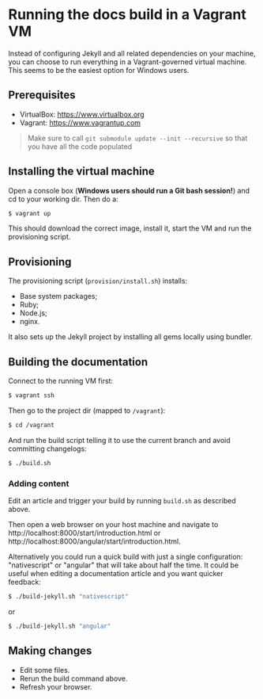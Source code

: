 # Running the docs build in a Vagrant VM

Instead of configuring Jekyll and all related dependencies on your machine, you can choose to run everything in a Vagrant-governed virtual machine. This seems to be the easiest option for Windows users.

## Prerequisites

* VirtualBox: https://www.virtualbox.org
* Vagrant: https://www.vagrantup.com

> Make sure to call `git submodule update --init --recursive` so that you have all the code populated

## Installing the virtual machine

Open a console box (**Windows users should run a Git bash session!**) and cd to your working dir. Then do a:

```bash
$ vagrant up
```

This should download the correct image, install it, start the VM and run the provisioning script.

## Provisioning

The provisioning script (`provision/install.sh`) installs:

* Base system packages;
* Ruby;
* Node.js;
* nginx.

It also sets up the Jekyll project by installing all gems locally using bundler.

## Building the documentation

Connect to the running VM first:

```bash
$ vagrant ssh
```

Then go to the project dir (mapped to `/vagrant`):

```bash
$ cd /vagrant
```

And run the build script telling it to use the current branch and avoid committing changelogs:

```bash
$ ./build.sh
```

### Adding content

Edit an article and trigger your build by running `build.sh` as described above.

Then open a web browser on your host machine and navigate to http://localhost:8000/start/introduction.html or http://localhost:8000/angular/start/introduction.html.

Alternatively you could run a quick build with just a single configuration: "nativescript" or "angular" that will take about half the time. It could be useful when editing a documentation article and you want quicker feedback:

```bash
$ ./build-jekyll.sh "nativescript"
```

or

```bash
$ ./build-jekyll.sh "angular"
```


## Making changes

* Edit some files.
* Rerun the build command above.
* Refresh your browser.
